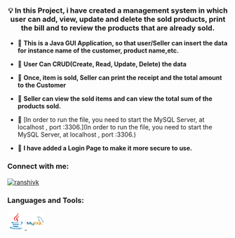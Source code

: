 <h3 align="center">💡 In this Project, i have created a management system in which user can add, view, update and delete the sold products, print the bill and to review the products that are already sold.</h3>

- 🔑 **This is a Java GUI Application, so that user/Seller can insert the data for instance name of the customer, product name,etc.**

- 🔑 **User Can CRUD(Create, Read, Update, Delete) the data**

- 🔑 **Once, item is sold, Seller can print the receipt and the total amount to the Customer**

- 🔑 **Seller can view the sold items and can view the total sum of the products sold.**

- 📝 [In order to run the file, you need to start the MySQL Server, at localhost , port :3306.](In order to run the file, you need to start the MySQL Server, at localhost , port :3306.)

- 🔑 **I have added a Login Page to make it more secure to use.**

<h3 align="left">Connect with me:</h3>
<p align="left">
<a href="https://twitter.com/ranshivk" target="blank"><img align="center" src="https://raw.githubusercontent.com/rahuldkjain/github-profile-readme-generator/master/src/images/icons/Social/twitter.svg" alt="ranshivk" height="30" width="40" /></a>
</p>

<h3 align="left">Languages and Tools:</h3>
<p align="left"> <a href="https://www.java.com" target="_blank" rel="noreferrer"> <img src="https://raw.githubusercontent.com/devicons/devicon/master/icons/java/java-original.svg" alt="java" width="40" height="40"/> </a> <a href="https://www.mysql.com/" target="_blank" rel="noreferrer"> <img src="https://raw.githubusercontent.com/devicons/devicon/master/icons/mysql/mysql-original-wordmark.svg" alt="mysql" width="40" height="40"/> </a> </p>
